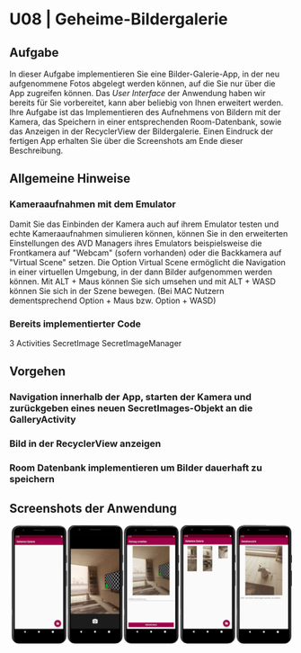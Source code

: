 # U08 | Geheime-Bildergalerie

## Aufgabe

In dieser Aufgabe implementieren Sie eine Bilder-Galerie-App, in der neu aufgenommene Fotos abgelegt werden können, auf die Sie nur über die App zugreifen können. Das _User Interface_ der Anwendung haben wir bereits für Sie vorbereitet, kann aber beliebig von Ihnen erweitert werden. Ihre Aufgabe ist das Implementieren des Aufnehmens von Bildern mit der Kamera, das Speichern in einer entsprechenden Room-Datenbank, sowie das Anzeigen in der RecyclerView der Bildergalerie. Einen Eindruck der fertigen App erhalten Sie über die Screenshots am Ende dieser Beschreibung.

## Allgemeine Hinweise

### Kameraaufnahmen mit dem Emulator

Damit Sie das Einbinden der Kamera auch auf ihrem Emulator testen und echte Kameraaufnahmen simulieren können, können Sie in den erweiterten Einstellungen des AVD Managers ihres Emulators beispielsweise die Frontkamera auf "Webcam" (sofern vorhanden) oder die Backkamera auf "Virtual Scene" setzen. Die Option Virtual Scene ermöglicht die Navigation in einer virtuellen Umgebung, in der dann Bilder aufgenommen werden können. Mit ALT + Maus können Sie sich umsehen und mit ALT + WASD können Sie sich in der Szene bewegen. (Bei MAC Nutzern dementsprechend Option + Maus bzw. Option + WASD)

### Bereits implementierter Code

3 Activities
SecretImage
SecretImageManager

## Vorgehen

### Navigation innerhalb der App, starten der Kamera und zurückgeben eines neuen SecretImages-Objekt an die GalleryActivity



### Bild in der RecyclerView anzeigen



### Room Datenbank implementieren um Bilder dauerhaft zu speichern



## Screenshots der Anwendung

![Screenshots der geheimen-Galerie-App](./docs/screenshots.png)
